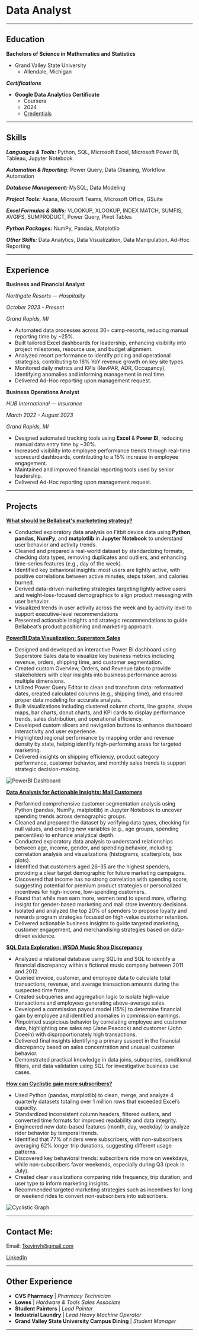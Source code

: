 # Data Analyst

---

## Education
**Bachelors of Science in Mathematics and Statistics**
- Grand Valley State University
  - Allendale, Michigan

***Certifications***
- **Google Data Analytics Certificate**
  - Coursera
  - 2024
  - [Credentials](https://www.credly.com/badges/8e006124-30fd-4f3b-ac73-278c676ca39b/public_url)

---

## Skills
***Languages & Tools:***    Python, SQL, Microsoft Excel, Microsoft Power BI, Tableau, Jupyter Notebook


***Automation & Reporting:***    Power Query, Data Cleaning, Workflow Automation


***Database Management:***    MySQL, Data Modeling


***Project Tools:***    Asana, Microsoft Teams, Microsoft Office, GSuite


***Excel Formulas & Skills:***    VLOOKUP, XLOOKUP, INDEX MATCH, SUMFIS, AVGIFS, SUMPRODUCT, Power Query, Pivot Tables


***Python Packages:***    NumPy, Pandas, Matplotlib


***Other Skills:***    Data Analytics, Data Visualization, Data Manipulation, Ad-Hoc Reporting

---

## Experience
**Business and Financial Analyst** 

*Northgate Resorts — Hospitality*	

*October 2023 - Present*

*Grand Rapids, MI*

- Automated data processes across 30+ camp-resorts, reducing manual reporting time by ~25%.
- Built tailored Excel dashboards for leadership, enhancing visibility into project milestones, resource use, and budget alignment.
- Analyzed resort performance to identify pricing and operational strategies, contributing to 18% YoY revenue growth on key site types.
- Monitored daily metrics and KPIs (RevPAR, ADR, Occupancy), identifying anomalies and informing management in real time.
- Delivered Ad-Hoc reporting upon management request.

**Business Operations Analyst**

*HUB International — Insurance*	

*March 2022 - August 2023*

*Grand Rapids, MI*

- Designed automated tracking tools using **Excel** & **Power BI**, reducing manual data entry time by ~30%.
- Increased visibility into employee performance trends through real-time scorecard dashboards, contributing to a 15% increase in employee engagement.
- Maintained and improved financial reporting tools used by senior leadership.
- Delivered Ad-Hoc reporting upon management request.

---

## Projects

**[What should be Bellabeat's marketeting strategy?](https://github.com/1kevinvh/CS-bellabeat-marketing.git)**
  - Conducted exploratory data analysis on Fitbit device data using **Python**, **pandas**, **NumPy**, and **matplotlib** in **Jupyter Notebook** to understand user behavior and activity trends.
  - Cleaned and prepared a real-world dataset by standardizing formats, checking data types, removing duplicates and outliers, and enhancing time-series features (e.g., day of the week).
  - Identified key behavioral insights: most users are lightly active, with positive correlations between active minutes, steps taken, and calories burned.
  - Derived data-driven marketing strategies targeting lightly active users and weight-loss-focused demographics to align product messaging with user behavior.
  - Visualized trends in user activity across the week and by activity level to support executive-level recommendations
  - Presented actionable insights and strategic recommendations to guide Bellabeat’s product positioning and marketing approach.

**[PowerBI Data Visualization: Superstore Sales](https://github.com/1kevinvh/PowerBI-Visualization.git)**
  - Designed and developed an interactive Power BI dashboard using Superstore Sales data to visualize key business metrics including revenue, orders, shipping time, and customer segmentation.
  - Created custom Overview, Orders, and Revenue tabs to provide stakeholders with clear insights into business performance across multiple dimensions.
  - Utilized Power Query Editor to clean and transform data: reformatted dates, created calculated columns (e.g., shipping time), and ensured proper data modeling for accurate analysis.
  - Built visualizations including clustered column charts, line graphs, shape maps, bar charts, donut charts, and KPI cards to display performance trends, sales distribution, and operational efficiency.
  - Developed custom slicers and navigation buttons to enhance dashboard interactivity and user experience.
  - Highlighted regional performance by mapping order and revenue density by state, helping identify high-performing areas for targeted marketing.
  - Delivered insights on shipping efficiency, product category performance, customer behavior, and monthly sales trends to support strategic decision-making.

![PowerBI Dashboard](/assets/img/Overview.png)
    
**[Data Analysis for Actionable Insights: Mall Customers](https://github.com/1kevinvh/Customer-Demographics-and-Spending-Behavior-Analysis.git)**
  - Performed comprehensive customer segmentation analysis using Python (pandas, NumPy, matplotlib) in Jupyter Notebook to uncover spending trends across demographic groups.
  - Cleaned and prepared the dataset by verifying data types, checking for null values, and creating new variables (e.g., age groups, spending percentiles) to enhance analytical depth.
  - Conducted exploratory data analysis to understand relationships between age, income, gender, and spending behavior, including correlation analysis and visualizations (histograms, scatterplots, box plots).
  - Identified that customers aged 26–35 are the highest spenders, providing a clear target demographic for future marketing campaigns.
  - Discovered that income has no strong correlation with spending score, suggesting potential for premium product strategies or personalized incentives for high-income, low-spending customers.
  - Found that while men earn more, women tend to spend more, offering insight for gender-based marketing and mall store inventory decisions.
  - Isolated and analyzed the top 20% of spenders to propose loyalty and rewards program strategies focused on high-value customer retention.
  - Delivered actionable business insights to guide targeted marketing, customer engagement, and merchandising strategies based on data-driven evidence.
    
**[SQL Data Exploration: WSDA Music Shop Discrepancy](https://github.com/1kevinvh/SQL-Data-Exploration.git)**
  - Analyzed a relational database using SQLite and SQL to identify a financial discrepancy within a fictional music company between 2011 and 2012.
  - Queried invoice, customer, and employee data to calculate total transactions, revenue, and average transaction amounts during the suspected time frame.
  - Created subqueries and aggregation logic to isolate high-value transactions and employees generating above-average sales.
  - Developed a commission payout model (15%) to determine financial gain by employee and identified anomalies in commission earnings.
  - Pinpointed suspicious behavior by correlating employee and customer data, highlighting one sales rep (Jane Peacock) and customer (John Doeein) with disproportionately high transactions.
  - Delivered final insights identifying a primary suspect in the financial discrepancy based on sales concentration and unusual customer behavior.
  - Demonstrated practical knowledge in data joins, subqueries, conditional filters, and data validation using SQL for investigative business use cases.

**[How can Cyclistic gain more subscribers?](https://github.com/1kevinvh/CS-cyclistic-subscribers.git)**
  - Used Python (pandas, matplotlib) to clean, merge, and analyze 4 quarterly datasets totaling over 1 million rows that exceeded Excel’s capacity.
  - Standardized inconsistent column headers, filtered outliers, and converted time formats for improved readability and data integrity.
  - Engineered new date-based features (month, day, weekday) to analyze rider behavior by temporal trends.
  - Identified that 77% of riders were subscribers, with non-subscribers averaging 62% longer trip durations, suggesting different usage patterns.
  - Discovered key behavioral trends: subscribers ride more on weekdays, while non-subscribers favor weekends, especially during Q3 (peak in July).
  - Created clear visualizations comparing ride frequency, trip duration, and user type to inform marketing insights.
  - Recommended targeted marketing strategies such as incentives for long or weekend rides to convert non-subscribers into subscribers.

![Cyclistic Graph](/assets/img/daily_avg_trip_duration.png)

---

## Contact Me:
Email: 1kevinvh@gmail.com

[LinkedIn](https://www.linkedin.com/in/vhkevin/)

---

## Other Experience

- **CVS Pharmacy** | *Pharmacy Technician*
- **Lowes** | *Hardware & Tools Sales Associate*
- **Student Painters** | *Lead Painter*
- **Industrial Laundry** | *Lead Heavy Machine Operator*
- **Grand Valley State University Campus Dining** | *Student Manager*

---
